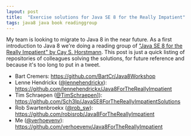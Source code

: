```yaml
---
layout: post
title:  "Exercise solutions for Java SE 8 for the Really Impatient"
tags: java8 java book readinggroup
---
```

My team is looking to migrate to Java 8 in the near future. As a first introduction to Java 8 we're doing a reading group of ["Java SE 8 for the Really Impatient" by Cay S. Horstmann](http://www.horstmann.com/java8/index.html). This post is just a quick listing of repositories of colleagues solving the solutions, for future reference and because it's too long to put in a tweet.

* Bart Cremers: <https://github.com/BartCr/Java8Workshop>
* Lenne Hendrickx ([@lennehendrickx](https://twitter.com/lennehendrickx)): <https://github.com/lennehendrickx/Java8ForTheReallyImpatient>
* Tim Schraepen ([@TimSchraepen](https://twitter.com/TimSchraepen)]): <https://github.com/Sch3lp/JavaSE8ForTheReallyImpatientSolutions>
* Rob Swartenbroekx ([@rob_sw](https://twitter.com/rob_sw)): <https://github.com/robisrob/Java8ForTheReallyImpatient>
* Me ([@verhoevenv](https://twitter.com/verhoevenv)): <https://github.com/verhoevenv/Java8ForTheReallyImpatient>
